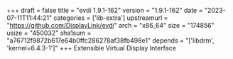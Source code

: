 +++
draft = false
title = "evdi 1.9.1-162"
version = "1.9.1-162"
date = "2023-07-11T11:44:21"
categories = ['lib-extra']
upstreamurl = "https://github.com/DisplayLink/evdi"
arch = "x86_64"
size = "174856"
usize = "450032"
sha1sum = "a76712f9872b617e64b0ffc286278af38fb498e1"
depends = "['libdrm', 'kernel=6.4.3-1']"
+++
Extensible Virtual Display Interface
